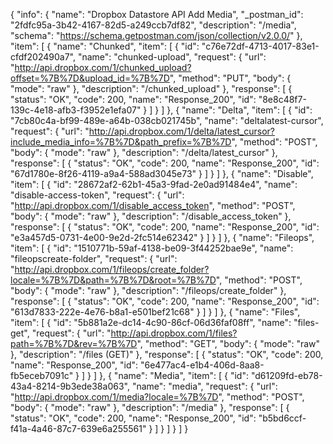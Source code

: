 {
  "info": {
    "name": "Dropbox Datastore API Add Media",
    "_postman_id": "2fdfc95a-3b42-4167-82d5-a249ccb7df82",
    "description": "/media",
    "schema": "https://schema.getpostman.com/json/collection/v2.0.0/"
  },
  "item": [
    {
      "name": "Chunked",
      "item": [
        {
          "id": "c76e72df-4713-4017-83e1-cfdf202490a7",
          "name": "chunked-upload",
          "request": {
            "url": "http://api.dropbox.com/1/chunked_upload?offset=%7B%7D&upload_id=%7B%7D",
            "method": "PUT",
            "body": {
              "mode": "raw"
            },
            "description": "/chunked_upload"
          },
          "response": [
            {
              "status": "OK",
              "code": 200,
              "name": "Response_200",
              "id": "8e8c48f7-139c-4e18-afb3-f3952e1efa07"
            }
          ]
        }
      ]
    },
    {
      "name": "Delta",
      "item": [
        {
          "id": "7cb80c4a-bf99-489e-a64b-038cb021745b",
          "name": "deltalatest-cursor",
          "request": {
            "url": "http://api.dropbox.com/1/delta/latest_cursor?include_media_info=%7B%7D&path_prefix=%7B%7D",
            "method": "POST",
            "body": {
              "mode": "raw"
            },
            "description": "/delta/latest_cursor"
          },
          "response": [
            {
              "status": "OK",
              "code": 200,
              "name": "Response_200",
              "id": "67d1780e-8f26-4119-a9a4-588ad3045e73"
            }
          ]
        }
      ]
    },
    {
      "name": "Disable",
      "item": [
        {
          "id": "28672af2-62b1-45a3-9fad-2e0ad91484e4",
          "name": "disable-access-token",
          "request": {
            "url": "http://api.dropbox.com/1/disable_access_token",
            "method": "POST",
            "body": {
              "mode": "raw"
            },
            "description": "/disable_access_token"
          },
          "response": [
            {
              "status": "OK",
              "code": 200,
              "name": "Response_200",
              "id": "e3a457d5-0731-4e00-9e2d-2fc514e62342"
            }
          ]
        }
      ]
    },
    {
      "name": "Fileops",
      "item": [
        {
          "id": "1510771b-59af-4138-be09-3f44252bae9e",
          "name": "fileopscreate-folder",
          "request": {
            "url": "http://api.dropbox.com/1/fileops/create_folder?locale=%7B%7D&path=%7B%7D&root=%7B%7D",
            "method": "POST",
            "body": {
              "mode": "raw"
            },
            "description": "/fileops/create_folder"
          },
          "response": [
            {
              "status": "OK",
              "code": 200,
              "name": "Response_200",
              "id": "613d7833-222e-4e76-b8a1-e501bef21c68"
            }
          ]
        }
      ]
    },
    {
      "name": "Files",
      "item": [
        {
          "id": "5b881a2e-dc14-4c90-86cf-06d36faf08ff",
          "name": "files-get",
          "request": {
            "url": "http://api.dropbox.com/1/files?path=%7B%7D&rev=%7B%7D",
            "method": "GET",
            "body": {
              "mode": "raw"
            },
            "description": "/files (GET)"
          },
          "response": [
            {
              "status": "OK",
              "code": 200,
              "name": "Response_200",
              "id": "6e477ac4-e1b4-406d-8aa8-fb5eceb7091c"
            }
          ]
        }
      ]
    },
    {
      "name": "Media",
      "item": [
        {
          "id": "d61209fd-eb78-43a4-8214-9b3ede38a063",
          "name": "media",
          "request": {
            "url": "http://api.dropbox.com/1/media?locale=%7B%7D",
            "method": "POST",
            "body": {
              "mode": "raw"
            },
            "description": "/media"
          },
          "response": [
            {
              "status": "OK",
              "code": 200,
              "name": "Response_200",
              "id": "b5bd6ccf-f41a-4a46-87c7-639e6a255561"
            }
          ]
        }
      ]
    }
  ]
}